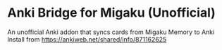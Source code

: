 # Anki Bridge for Migaku (Unofficial)
An unofficial Anki addon that syncs cards from Migaku Memory to Anki
Install from https://ankiweb.net/shared/info/871162625

